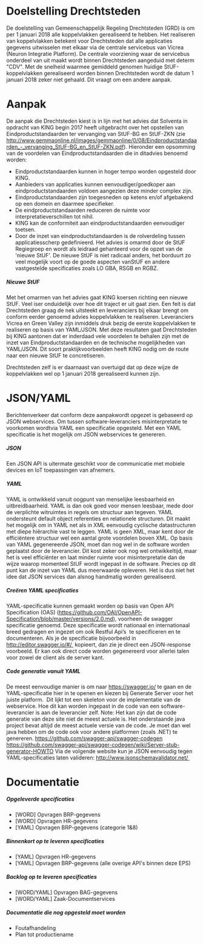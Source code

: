 # Doelstelling Drechtsteden
De doelstelling van Gemeenschappelijk Regeling Drechtsteden (GRD) is om per 1 januari 2018 alle koppelvlakken gerealiseerd te hebben. Het realiseren van koppelvlakken betekent voor Drechtsteden dat alle applicaties gegevens uitwisselen met elkaar via de centrale servicebus van Vicrea (Neuron Integratie Platform). De centrale voorziening waar de servicebus onderdeel van uit maakt wordt binnen Drechtsteden aangeduid met determ "CDV". Met de snelheid waarmee gemiddeld genomen huidige StUF-koppelvlakken gerealiseerd worden binnen Drechtsteden wordt de datum 1 januari 2018 zeker niet gehaald. Dit vraagt om een andere aanpak.

# Aanpak
De aanpak die Drechtsteden kiest is in lijn met het advies dat Solventa in opdracht van KING begin 2017 heeft uitgebracht over het opstellen van Eindproductstandaarden ter vervanging van StUF-BG en StUF-ZKN (zie http://www.gemmaonline.nl/images/gemmaonline/0/08/Eindproductstandaarden_-_vervanging_StUF-BG_en_StUF-ZKN.pdf). Hieronder een opsomming van de voordelen van Eindproductstandaarden die in ditadvies benoemd worden:

- Eindproductstandaarden kunnen in hoger tempo worden opgesteld door KING.
- Aanbieders van applicaties kunnen eenvoudiger/goedkoper aan eindproductstandaarden voldoen aangezien deze minder complex zijn.
- Eindproductstandaarden zijn toegesneden op ketens en/of afgebakend op een domein en daarmee specifieker.
- De eindproductstandaarden reduceren de ruimte voor interpretatieverschillen tot nihil.
- KING kan de conformiteit aan eindproductstandaarden eenvoudiger toetsen.
- Door de inzet van eindproductstandaarden is de rolverdeling tussen applicatiesscherp gedefinieerd. 
Het advies is omarmd door de StUF Regiegroep en wordt als leidraad gehanteerd voor de opzet van de 'nieuwe StUF'. De nieuwe StUF is niet radicaal anders, het borduurt zo veel mogelijk voort op de goede aspecten vanStUF en andere vastgestelde specificaties zoals LO GBA, RSGB en RGBZ.

##### Nieuwe StUF
Met het omarmen van het advies gaat KING koersen richting een nieuwe StUF. Veel iser onduidelijk over hoe dit traject er uit gaat zien. Een feit is dat Drechtsteden graag de nek uitsteekt en leveranciers bij elkaar brengt om conform eerder genoemd advies koppelvlakken te realiseren. Leveranciers Vicrea en Green Valley zijn inmiddels druk bezig de eerste koppelvlakken te realiseren op basis van YAML/JSON. Met deze resultaten gaat Drechtsteden bij KING aantonen dat er inderdaad vele voordelen te behalen zijn met de inzet van Eindproductstandaarden en de technische mogelijkheden van YAML/JSON. Dit soort praktijkvoorbeelden heeft KING nodig om de route naar een nieuwe StUF te concretiseren.

Drechtsteden zelf is er daarnaast van overtuigd dat op deze wijze de koppelvlakken wel op 1 januari 2018 gerealiseerd kunnen zijn.

# JSON/YAML
Berichtenverkeer dat conform deze aanpakwordt opgezet is gebaseerd op JSON webservices. Om tussen software-leveranciers misinterpretatie te voorkomen wordtvia YAML een specificatie opgesteld. Met een YAML specificatie is het mogelijk om JSON webservices te genereren.

##### JSON
Een JSON API is uitermate geschikt voor de communicatie met mobiele devices en IoT toepassingen van afnemers.  

##### YAML
YAML is ontwikkeld vanuit oogpunt van menselijke leesbaarheid en uitbreidbaarheid. YAML is dan ook goed voor mensen leesbaar, mede door de verplichte witruimtes in regels om structuur aan tegeven. YAML ondersteunt default object referenties en relationele structuren. Dit maakt het mogelijk om in YAML net als in XML eenvoudig cyclische datastructuren met diepe hiërarchie vast te leggen. YAML is geen XML, maar kent door de efficiëntere structuur wel een aantal grote voordelen boven XML. Op basis van YAML gegenereerde JSON, moet dan nog wel in de software worden geplaatst door de leverancier. Dit kost zeker ook nog wel ontwikkeltijd, maar het is veel efficiënter en laat minder ruimte voor misinterpretatie dan de wijze waarop momenteel StUF wordt ingepast in de software. Precies op dit punt kan de inzet van YAML dus meerwaarde opleveren. Het is dus niet het idee dat JSON services dan alsnog handmatig worden gerealiseerd.

##### Creëren YAML specificaties
YAML-specificatie kunnen gemaakt worden op basis van Open API Specification (OAS) (https://github.com/OAI/OpenAPI-Specification/blob/master/versions/2.0.md), voorheen de swagger specificatie genoemd. Deze specificatie wordt nationaal en internationaal breed gedragen en ingezet om ook Restful Api’s  te specificeren en te documenteren.
Als je de specificatie bijvoorbeeld in http://editor.swagger.io/#/  kopieert, dan zie je direct een JSON-response voorbeeld. Er kan ook direct code worden gegenereerd voor allerlei talen voor zowel de client als de server kant.

##### Code generatie vanuit YAML
De meest eenvoudige manier is om naar https://swagger.io/ te gaan en de YAML-specificatie hier in te openen en kiezen bij Generate Server voor het juiste platform.  Dit lijkt tot een skeleton voor de implementatie van de webservice. Hoe dit kan worden ingepast in de code van een software-leverancier is aan de leverancier zelf.
Note: Het kan zijn dat de code generatie van deze site niet de meest actuele is. Het onderstaande java project bevat altijd de meest actuele versie van de code. Je moet dan wel java hebben om de code ook voor andere platformen (zoals .NET) te genereren. https://github.com/swagger-api/swagger-codegen https://github.com/swagger-api/swagger-codegen/wiki/Server-stub-generator-HOWTO 
Via de volgende website kun je JSON eenvoudig tegen YAML-specificaties laten valideren: http://www.jsonschemavalidator.net/ 

# Documentatie
##### Opgeleverde specificaties
- [WORD] Opvragen BRP-gegevens
- [WORD] Opvragen HR-gegevens 
- [YAML] Opvragen BRP-gegevens (categorie 1&8)

##### Binnenkort op te leveren specificaties
- [YAML] Opvragen HR-gegevens 
- [YAML] Opvragen BRP-gegevens (alle overige API's binnen deze EPS) 

##### Backlog op te leveren specificaties
- [WORD/YAML] Opvragen BAG-gegevens
- [WORD/YAML] Zaak-Documentservices

##### Documentatie die nog opgesteld moet worden
- Foutafhandeling
- Plan tot productiename









